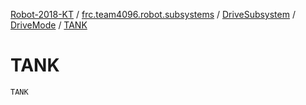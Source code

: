 [Robot-2018-KT](../../../index.md) / [frc.team4096.robot.subsystems](../../index.md) / [DriveSubsystem](../index.md) / [DriveMode](index.md) / [TANK](./-t-a-n-k.md)

# TANK

`TANK`